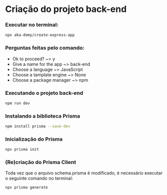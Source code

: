 # Criação do projeto back-end

### Executar no terminal:

```bash
npx aka-demy/create-express-app
```

### Perguntas feitas pelo comando:
* Ok to proceed? ~> y
* Give a name for the app ~> back-end
* Choose a language ~> JavaScript
* Choose a tamplate engine ~> None
* Choose a package manager ~> npm

### Executando o projeto back-end

```bash
npm run dev
```

### Instalando a biblioteca Prisma 

```bash
npm install prisma --save-dev
```

### Inicialização do Prisma

```bash
npx prisma init 
```

### (Re)criação do Prisma Client

Toda vez que o arquivo schema.prisma é modificado, é necessário executar o seguinte
comando no terminal:

```bash
npx prisma generate
```